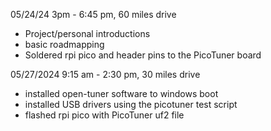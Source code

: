 05/24/24 3pm - 6:45 pm, 60 miles drive
* Project/personal introductions
* basic roadmapping
* Soldered rpi pico and header pins to the PicoTuner board

05/27/2024 9:15 am - 2:30 pm, 30 miles drive
* installed open-tuner software to windows boot
* installed USB drivers using the picotuner test script
* flashed rpi pico with PicoTuner uf2 file